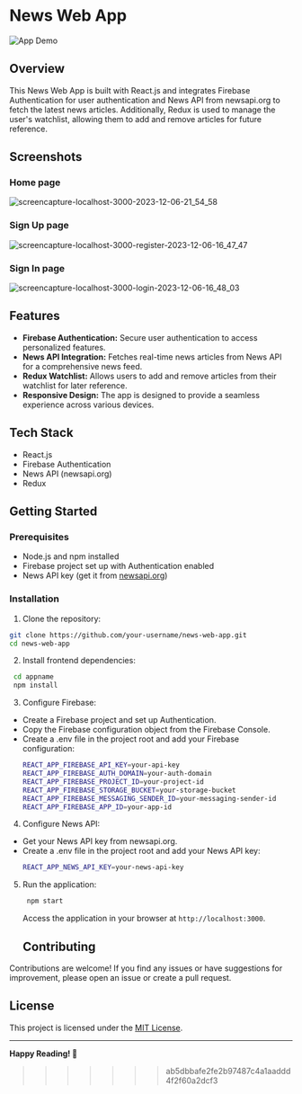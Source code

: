 # News Web App

![App Demo](path/to/app/demo.gif)

## Overview

This News Web App is built with React.js and integrates Firebase Authentication for user authentication and News API from newsapi.org to fetch the latest news articles. Additionally, Redux is used to manage the user's watchlist, allowing them to add and remove articles for future reference.

## Screenshots

### Home page

![screencapture-localhost-3000-2023-12-06-21_54_58](https://github.com/ashwani312/NewsToday/assets/105036643/cdbba8f4-d4d6-4544-a88f-9f5d3e9b6199)


### Sign Up page

![screencapture-localhost-3000-register-2023-12-06-16_47_47](https://github.com/ashwani312/NewsToday/assets/105036643/ae8068a8-58d0-4d30-92ca-7de78aa1350f)


### Sign In page

![screencapture-localhost-3000-login-2023-12-06-16_48_03](https://github.com/ashwani312/NewsToday/assets/105036643/9421bbfb-8696-4525-bec1-9dda60747ba4)


## Features

- **Firebase Authentication:** Secure user authentication to access personalized features.
- **News API Integration:** Fetches real-time news articles from News API for a comprehensive news feed.
- **Redux Watchlist:** Allows users to add and remove articles from their watchlist for later reference.
- **Responsive Design:** The app is designed to provide a seamless experience across various devices.

## Tech Stack

- React.js
- Firebase Authentication
- News API (newsapi.org)
- Redux

## Getting Started

### Prerequisites

- Node.js and npm installed
- Firebase project set up with Authentication enabled
- News API key (get it from [newsapi.org](https://newsapi.org/))

### Installation

1. Clone the repository:

```bash
git clone https://github.com/your-username/news-web-app.git
cd news-web-app
 ```
2. Install frontend dependencies:
  ```bash
   cd appname
   npm install
   ```
3. Configure Firebase:
- Create a Firebase project and set up Authentication.
- Copy the Firebase configuration object from the Firebase Console.
- Create a .env file in the project root and add your Firebase configuration:
    ```bash
   REACT_APP_FIREBASE_API_KEY=your-api-key
  REACT_APP_FIREBASE_AUTH_DOMAIN=your-auth-domain
  REACT_APP_FIREBASE_PROJECT_ID=your-project-id
  REACT_APP_FIREBASE_STORAGE_BUCKET=your-storage-bucket
  REACT_APP_FIREBASE_MESSAGING_SENDER_ID=your-messaging-sender-id
  REACT_APP_FIREBASE_APP_ID=your-app-id
     ```
4. Configure News API:
   
 - Get your News API key from newsapi.org.
 - Create a .env file in the project root and add your News API key:
     ```bash
    REACT_APP_NEWS_API_KEY=your-news-api-key

     ```
  
5. Run the application:
    ```bash
     npm start
     ```
   Access the application in your browser at `http://localhost:3000`.

   ## Contributing

Contributions are welcome! If you find any issues or have suggestions for improvement, please open an issue or create a pull request.

## License

This project is licensed under the [MIT License](LICENSE).

---

**Happy Reading! 🚀**
>>>>>>> ab5dbbafe2fe2b97487c4a1aaddd4f2f60a2dcf3
